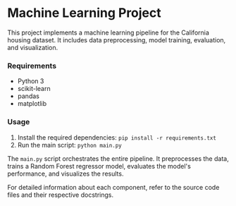 # Machine Learning Project

This project implements a machine learning pipeline for the California housing dataset. It includes data preprocessing, model training, evaluation, and visualization.

### Requirements
- Python 3
- scikit-learn
- pandas
- matplotlib

### Usage
1. Install the required dependencies: `pip install -r requirements.txt`
2. Run the main script: `python main.py`

The `main.py` script orchestrates the entire pipeline. It preprocesses the data, trains a Random Forest regressor model, evaluates the model's performance, and visualizes the results.

For detailed information about each component, refer to the source code files and their respective docstrings.
